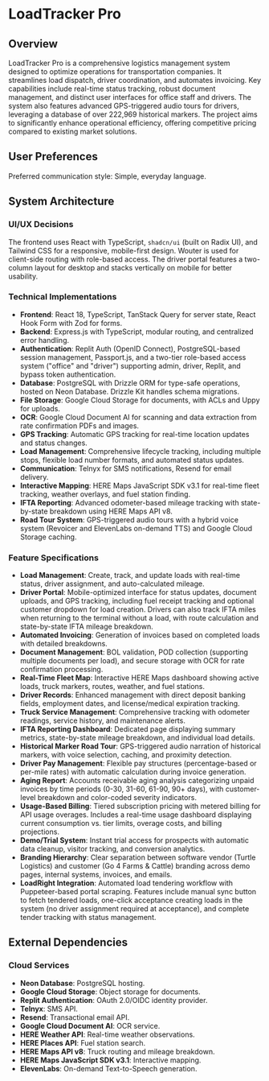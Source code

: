 # LoadTracker Pro

## Overview
LoadTracker Pro is a comprehensive logistics management system designed to optimize operations for transportation companies. It streamlines load dispatch, driver coordination, and automates invoicing. Key capabilities include real-time status tracking, robust document management, and distinct user interfaces for office staff and drivers. The system also features advanced GPS-triggered audio tours for drivers, leveraging a database of over 222,969 historical markers. The project aims to significantly enhance operational efficiency, offering competitive pricing compared to existing market solutions.

## User Preferences
Preferred communication style: Simple, everyday language.

## System Architecture

### UI/UX Decisions
The frontend uses React with TypeScript, `shadcn/ui` (built on Radix UI), and Tailwind CSS for a responsive, mobile-first design. Wouter is used for client-side routing with role-based access. The driver portal features a two-column layout for desktop and stacks vertically on mobile for better usability.

### Technical Implementations
- **Frontend**: React 18, TypeScript, TanStack Query for server state, React Hook Form with Zod for forms.
- **Backend**: Express.js with TypeScript, modular routing, and centralized error handling.
- **Authentication**: Replit Auth (OpenID Connect), PostgreSQL-based session management, Passport.js, and a two-tier role-based access system ("office" and "driver") supporting admin, driver, Replit, and bypass token authentication.
- **Database**: PostgreSQL with Drizzle ORM for type-safe operations, hosted on Neon Database. Drizzle Kit handles schema migrations.
- **File Storage**: Google Cloud Storage for documents, with ACLs and Uppy for uploads.
- **OCR**: Google Cloud Document AI for scanning and data extraction from rate confirmation PDFs and images.
- **GPS Tracking**: Automatic GPS tracking for real-time location updates and status changes.
- **Load Management**: Comprehensive lifecycle tracking, including multiple stops, flexible load number formats, and automated status updates.
- **Communication**: Telnyx for SMS notifications, Resend for email delivery.
- **Interactive Mapping**: HERE Maps JavaScript SDK v3.1 for real-time fleet tracking, weather overlays, and fuel station finding.
- **IFTA Reporting**: Advanced odometer-based mileage tracking with state-by-state breakdown using HERE Maps API v8.
- **Road Tour System**: GPS-triggered audio tours with a hybrid voice system (Revoicer and ElevenLabs on-demand TTS) and Google Cloud Storage caching.

### Feature Specifications
- **Load Management**: Create, track, and update loads with real-time status, driver assignment, and auto-calculated mileage.
- **Driver Portal**: Mobile-optimized interface for status updates, document uploads, and GPS tracking, including fuel receipt tracking and optional customer dropdown for load creation. Drivers can also track IFTA miles when returning to the terminal without a load, with route calculation and state-by-state IFTA mileage breakdown.
- **Automated Invoicing**: Generation of invoices based on completed loads with detailed breakdowns.
- **Document Management**: BOL validation, POD collection (supporting multiple documents per load), and secure storage with OCR for rate confirmation processing.
- **Real-Time Fleet Map**: Interactive HERE Maps dashboard showing active loads, truck markers, routes, weather, and fuel stations.
- **Driver Records**: Enhanced management with direct deposit banking fields, employment dates, and license/medical expiration tracking.
- **Truck Service Management**: Comprehensive tracking with odometer readings, service history, and maintenance alerts.
- **IFTA Reporting Dashboard**: Dedicated page displaying summary metrics, state-by-state mileage breakdown, and individual load details.
- **Historical Marker Road Tour**: GPS-triggered audio narration of historical markers, with voice selection, caching, and proximity detection.
- **Driver Pay Management**: Flexible pay structures (percentage-based or per-mile rates) with automatic calculation during invoice generation.
- **Aging Report**: Accounts receivable aging analysis categorizing unpaid invoices by time periods (0-30, 31-60, 61-90, 90+ days), with customer-level breakdown and color-coded severity indicators.
- **Usage-Based Billing**: Tiered subscription pricing with metered billing for API usage overages. Includes a real-time usage dashboard displaying current consumption vs. tier limits, overage costs, and billing projections.
- **Demo/Trial System**: Instant trial access for prospects with automatic data cleanup, visitor tracking, and conversion analytics.
- **Branding Hierarchy**: Clear separation between software vendor (Turtle Logistics) and customer (Go 4 Farms & Cattle) branding across demo pages, internal systems, invoices, and emails.
- **LoadRight Integration**: Automated load tendering workflow with Puppeteer-based portal scraping. Features include manual sync button to fetch tendered loads, one-click acceptance creating loads in the system (no driver assignment required at acceptance), and complete tender tracking with status management.

## External Dependencies

### Cloud Services
- **Neon Database**: PostgreSQL hosting.
- **Google Cloud Storage**: Object storage for documents.
- **Replit Authentication**: OAuth 2.0/OIDC identity provider.
- **Telnyx**: SMS API.
- **Resend**: Transactional email API.
- **Google Cloud Document AI**: OCR service.
- **HERE Weather API**: Real-time weather observations.
- **HERE Places API**: Fuel station search.
- **HERE Maps API v8**: Truck routing and mileage breakdown.
- **HERE Maps JavaScript SDK v3.1**: Interactive mapping.
- **ElevenLabs**: On-demand Text-to-Speech generation.